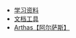* [学习资料](/docs/tools/home.md)
* [文档工具](/docs/tools/doc-tools.md)
* [Arthas【阿尔萨斯】](/docs/tools/Arthas【阿尔萨斯】.md)